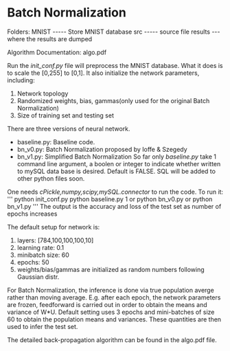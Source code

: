 # Batch Normalization
Folders:
MNIST ----- Store MNIST database
src   ----- source file
results --- where the results are dumped

Algorithm Documentation:
algo.pdf

Run the *init_conf.py* file will preprocess the MNIST database. What it does is to scale the [0,255] to [0,1]. It also initialize the network parameters, including:
1. Network topology
2. Randomized weights, bias, gammas(only used for the original Batch Normalization)
3. Size of training set and testing set

There are three versions of neural network.
* baseline.py: Baseline code.
* bn_v0.py: Batch Normalization proposed by Ioffe & Szegedy
* bn_v1.py: Simplified Batch Normalization
So far only *baseline.py* take 1 command line argument, a boolen or integer to indicate whether written to mySQL data base is desired. Default is FALSE. SQL will be added to other python files soon.

One needs *cPickle,numpy,scipy,mySQL.connector* to run the code. To run it:
'''
python init_conf.py
python baseline.py 1 or python bn_v0.py or python bn_v1.py
'''
The output is the accuracy and loss of the test set as number of epochs increases

The default setup for network is:
1. layers: [784,100,100,100,10]
2. learning rate: 0.1
3. minibatch size: 60
4. epochs: 50
5. weights/bias/gammas are initialized as random numbers following Gaussian distr.

For Batch Normalization, the inference is done via true population averge rather than moving average. E.g. after each epoch, the network parameters are frozen, feedforward is carried out in order to obtain the means and variance of W*U. Default setting uses 3 epochs and mini-batches of size 60 to obtain the population means and variances. These quantities are then used to infer the test set.

The detailed back-propagation algorithm can be found in the algo.pdf file.

